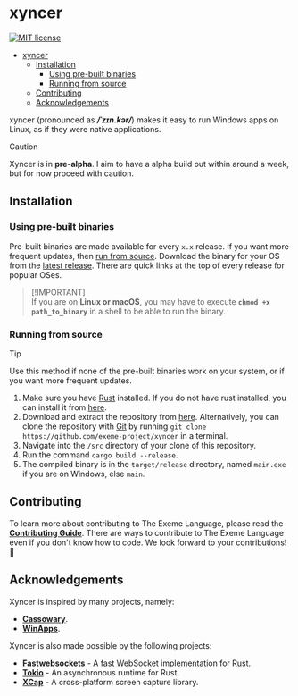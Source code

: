 # xyncer

[![MIT license](https://img.shields.io/badge/License-MIT-blue.svg)](https://lbesson.mit-license.org/)

<!-- [![Release Downloads](https://img.shields.io/github/downloads/exeme-project/xyncer/total.svg)](https://github.com/exeme-project/xyncer/releases) -->

- [xyncer](#xyncer)
  - [Installation](#installation)
    - [Using pre-built binaries](#using-pre-built-binaries)
    - [Running from source](#running-from-source)
  - [Contributing](#contributing)
  - [Acknowledgements](#acknowledgements)

xyncer (pronounced as _**/ˈzɪn.kər/**_) makes it easy to run Windows apps on Linux, as if they were native applications. 

> [!CAUTION]
> Xyncer is in **pre-alpha**. I aim to have a alpha build out within around a week, but for now proceed with caution.

## Installation

### Using pre-built binaries

Pre-built binaries are made available for every `x.x` release. If you want more frequent updates, then [run from source](#running-from-source). Download the binary for your OS from the [latest release](https://github.com/exeme-project/xyncer/releases/latest). There are quick links at the top of every release for popular OSes.

> [!IMPORTANT]\
> If you are on **Linux or macOS**, you may have to execute **`chmod +x path_to_binary`** in a shell to be able to run the binary.

### Running from source

> [!TIP]
> Use this method if none of the pre-built binaries work on your system, or if you want more frequent updates.

1. Make sure you have [Rust](https://rust-lang.org) installed. If you do not have rust installed, you can install it from [here](https://rustup.rs/).
2. Download and extract the repository from [here](https://github.com/exeme-project/xyncer/archive/refs/heads/master.zip). Alternatively, you can clone the repository with [Git](https://git-scm.com/) by running `git clone https://github.com/exeme-project/xyncer` in a terminal.
3. Navigate into the `/src` directory of your clone of this repository.
4. Run the command `cargo build --release`.
5. The compiled binary is in the `target/release` directory, named `main.exe` if you are on Windows, else `main`.

## Contributing

To learn more about contributing to The Exeme Language, please read the [**Contributing Guide**](https://github.com/exeme-project/.github/blob/main/CONTRIBUTING.md). There are ways to contribute to The Exeme Language even if you don't know how to code. We look forward to your contributions! 🚀

## Acknowledgements

Xyncer is inspired by many projects, namely:

- [**Cassowary**](https://github.com/casualsnek/cassowary).
- [**WinApps**](https://github.com/winapps-org/winapps).

Xyncer is also made possible by the following projects:

- [**Fastwebsockets**](https://github.com/denoland/fastwebsockets) - A fast WebSocket implementation for Rust.
- [**Tokio**](https://tokio.rs/) - An asynchronous runtime for Rust.
- [**XCap**](https://crates.io/crates/xcap) - A cross-platform screen capture library.
